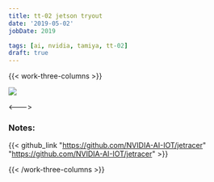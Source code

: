 ```yaml
---
title: tt-02 jetson tryout
date: '2019-05-02'
jobDate: 2019

tags: [ai, nvidia, tamiya, tt-02]
draft: true
---
```


{{< work-three-columns >}}

![](./thumbnail.svg)

<---> <!-- magic separator, between columns -->

### Notes:

{{< github_link "https://github.com/NVIDIA-AI-IOT/jetracer"  "https://github.com/NVIDIA-AI-IOT/jetracer" >}}

{{< /work-three-columns >}}

